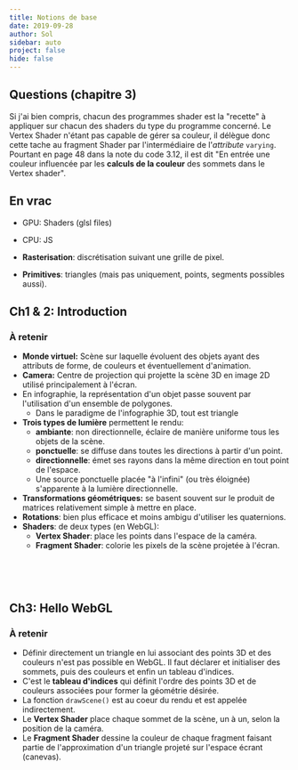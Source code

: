 ```yaml
---
title: Notions de base
date: 2019-09-28
author: Sol
sidebar: auto
project: false
hide: false
---
```


## Questions (chapitre 3)

Si j'ai bien compris, chacun des programmes shader est la "recette" à appliquer sur chacun des shaders du type du programme concerné. Le Vertex Shader n'étant pas capable de gérer sa couleur, il délègue donc cette tache au fragment Shader par l'intermédiaire de l'*attribute* `varying`. 
Pourtant en page 48 dans la note du code 3.12, il est dit "En entrée une couleur influencée par les **calculs de la couleur** des sommets dans le Vertex shader".

## En vrac

* GPU: Shaders (glsl files)
* CPU: JS


* **Rasterisation**: discrétisation suivant une grille de pixel.
* **Primitives**: triangles (mais pas uniquement, points, segments possibles aussi).


<Media
    src="https://i.imgur.com/Wfoh3Zq.png"
/>



## Ch1 & 2: Introduction

###  À retenir

* **Monde virtuel:** Scène sur laquelle évoluent des objets ayant des attributs de forme, de couleurs et éventuellement d'animation.
* **Camera:** Centre de projection qui projette la scène 3D en image 2D utilisé principalement à l'écran.
* En infographie, la représentation d'un objet passe souvent par l'utilisation d'un ensemble de polygones.
  * Dans le paradigme de l'infographie 3D, tout est triangle
* **Trois types de lumière** permettent le rendu:
  * **ambiante**: non directionnelle, éclaire de manière uniforme tous les objets de la scène.
  * **ponctuelle**: se diffuse dans toutes les directions à partir d'un point.
  * **directionnelle**: émet ses rayons dans la même direction en tout point de l'espace.
  * Une source ponctuelle placée "à l'infini" (ou très éloignée) s'apparente à la lumière directionnelle.
* **Transformations géométriques:** se basent souvent sur le produit de matrices relativement simple à mettre en place.
* **Rotations**: bien plus efficace et moins ambigu d'utiliser les quaternions.
* **Shaders**: de deux types (en WebGL):
  * **Vertex Shader**: place les points dans l'espace de la caméra.
  * **Fragment Shader**: colorie les pixels de la scène projetée à l'écran.

<Spoiler tag="Camera et repères">

<br>


<Media
    src="https://i.imgur.com/5KQwmBP.png"
    url="http://webgl3d.info/erratum_WebGLParLaPratique.pdf"
/>


<Media
    src="https://i.imgur.com/Hwup4Qr.png"
    url="http://webgl3d.info/erratum_WebGLParLaPratique.pdf"
/>




<br>

</Spoiler>


## Ch3: Hello WebGL


<Media
    src="https://i.imgur.com/3qi4IDb.png"
    center="true"
    width=250
/>



### À retenir

* Définir directement un triangle en lui associant des points 3D et des couleurs n'est pas possible en WebGL. Il faut déclarer et initialiser des sommets, puis des couleurs et enfin un tableau d'indices.
* C'est le **tableau d'indices** qui définit l'ordre des points 3D et de couleurs associées pour former la géométrie désirée.
* La fonction `drawScene()` est au coeur du rendu et est appelée indirectement.
* Le **Vertex Shader** place chaque sommet de la scène, un à un, selon la position de la caméra.
* Le **Fragment Shader** dessine la couleur de chaque <Def def="Correspond très souvent à un pixel">fragment</Def> faisant partie de l'<Def def="Voir rasterisation">approximation</Def> d'un triangle projeté sur l'espace écrant (canevas).
